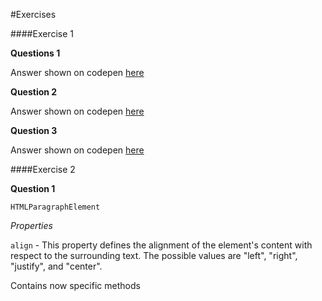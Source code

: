 #Exercises

####Exercise 1

**Questions 1**

Answer shown on codepen [here](http://codepen.io/imanuelgittens/pen/ygExPN)

**Question 2**

Answer shown on codepen [here](http://codepen.io/imanuelgittens/pen/QdxVmL)

**Question 3**

Answer shown on codepen [here](http://codepen.io/imanuelgittens/pen/qRKMYV)


####Exercise 2

**Question 1**

`HTMLParagraphElement`

*Properties*

`align` - This property defines the alignment of the element's content with respect to the surrounding text. The possible values are "left", "right", "justify", and "center".

Contains now specific methods